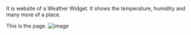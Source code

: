 It is  website of a Weather Widget. 
It shows the temperature, humidity and many more of a place.

This is the page.
![image](https://github.com/user-attachments/assets/c399a7cf-17de-42f1-97c4-595bb05f528f)
